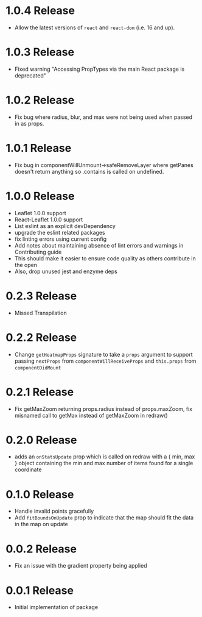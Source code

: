 # 1.0.4 Release
- Allow the latest versions of `react` and `react-dom` (i.e. 16 and up).

# 1.0.3 Release
- Fixed warning "Accessing PropTypes via the main React package is deprecated"

# 1.0.2 Release
- Fix bug where radius, blur, and max were not being used when passed in as props.

# 1.0.1 Release
- Fix bug in componentWillUnmount->safeRemoveLayer where getPanes doesn't return anything so .contains is called on undefined. 

# 1.0.0 Release
- Leaflet 1.0.0 support
- React-Leaflet 1.0.0 support
- List eslint as an explicit devDependency
- upgrade the eslint related packages
- fix linting errors using current config
- Add notes about maintaining absence of lint errors and warnings in Contributing guide
- This should make it easier to ensure code quality as others contribute in the open
- Also, drop unused jest and enzyme deps

# 0.2.3 Release
- Missed Transpilation

# 0.2.2 Release
- Change `getHeatmapProps` signature to take a `props` argument to support passing `nextProps` from `componentWillReceiveProps` and `this.props` from `componentDidMount`

# 0.2.1 Release

- Fix getMaxZoom returning props.radius instead of props.maxZoom, fix misnamed call to getMax instead of getMaxZoom in redraw()

# 0.2.0 Release

- adds an `onStatsUpdate` prop which is called on redraw with a { min, max } object containing the min and max number of items found for a single coordinate

# 0.1.0 Release

- Handle invalid points gracefully
- Add `fitBoundsOnUpdate` prop to indicate that the map should fit the data in the map on update

# 0.0.2 Release

- Fix an issue with the gradient property being applied

# 0.0.1 Release

- Initial implementation of package
